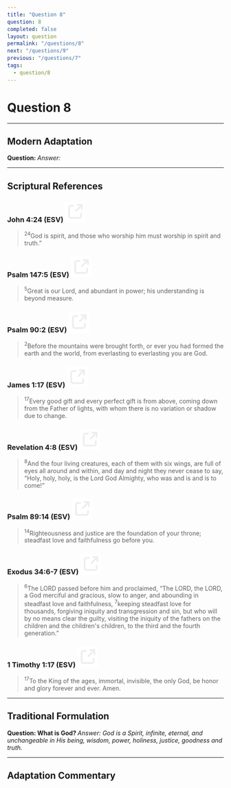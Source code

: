 ```yaml
---
title: "Question 8"
question: 8
completed: false
layout: question
permalink: "/questions/8"
next: "/questions/9"
previous: "/questions/7"
tags:
  - question/8
---
```

# Question 8
---
## Modern Adaptation
<strong>
    Question:
</strong>

<em>
    Answer:
</em>

---
## Scriptural References
### John 4:24 (ESV) <a href="https://biblegateway.com/passage/?search=John+4%3A24&version=ESV"><img src="/assets/svg/link.svg"/></a>
> <sup>24</sup>God is spirit, and those who worship him must worship in spirit and truth.”

### Psalm 147:5 (ESV) <a href="https://biblegateway.com/passage/?search=Psalm+147%3A5&version=ESV"><img src="/assets/svg/link.svg"/></a>
> <sup>5</sup>Great is our Lord, and abundant in power; his understanding is beyond measure.

### Psalm 90:2 (ESV) <a href="https://biblegateway.com/passage/?search=Psalm+90%3A2&version=ESV"><img src="/assets/svg/link.svg"/></a>
> <sup>2</sup>Before the mountains were brought forth, or ever you had formed the earth and the world, from everlasting to everlasting you are God.

### James 1:17 (ESV) <a href="https://biblegateway.com/passage/?search=James+1%3A17&version=ESV"><img src="/assets/svg/link.svg"/></a>
> <sup>17</sup>Every good gift and every perfect gift is from above, coming down from the Father of lights, with whom there is no variation or shadow due to change.

### Revelation 4:8 (ESV) <a href="https://biblegateway.com/passage/?search=Revelation+4%3A8&version=ESV"><img src="/assets/svg/link.svg"/></a>
> <sup>8</sup>And the four living creatures, each of them with six wings, are full of eyes all around and within, and day and night they never cease to say, “Holy, holy, holy, is the Lord God Almighty, who was and is and is to come!”

### Psalm 89:14 (ESV) <a href="https://biblegateway.com/passage/?search=Psalm+89%3A14&version=ESV"><img src="/assets/svg/link.svg"/></a>
> <sup>14</sup>Righteousness and justice are the foundation of your throne; steadfast love and faithfulness go before you.

### Exodus 34:6-7 (ESV) <a href="https://biblegateway.com/passage/?search=Exodus+34%3A6-7&version=ESV"><img src="/assets/svg/link.svg"/></a>
> <sup>6</sup>The LORD passed before him and proclaimed, “The LORD, the LORD, a God merciful and gracious, slow to anger, and abounding in steadfast love and faithfulness,
> <sup>7</sup>keeping steadfast love for thousands, forgiving iniquity and transgression and sin, but who will by no means clear the guilty, visiting the iniquity of the fathers on the children and the children's children, to the third and the fourth generation.”

### 1 Timothy 1:17 (ESV) <a href="https://biblegateway.com/passage/?search=1+Timothy+1%3A17&version=ESV"><img src="/assets/svg/link.svg"/></a>
> <sup>17</sup>To the King of the ages, immortal, invisible, the only God, be honor and glory forever and ever. Amen.

---
## Traditional Formulation
<strong>
    Question: What is God?
</strong>

<em>
    Answer: God is a Spirit, infinite, eternal, and unchangeable in His being, wisdom, power, holiness, justice, goodness and truth.
</em>

---
## Adaptation Commentary
